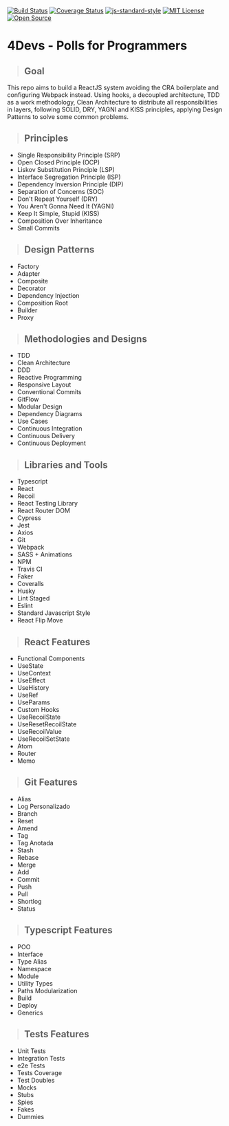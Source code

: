 [![Build Status](https://travis-ci.org/pupato13/clean-react.svg?branch=master)](https://travis-ci.org/pupato13/clean-react)
[![Coverage Status](https://coveralls.io/repos/github/pupato13/clean-react/badge.svg)](https://coveralls.io/github/pupato13/clean-react)
[![js-standard-style](https://img.shields.io/badge/code%20style-standard-brighgreen.svg)](http://standardjs.com)
[![MIT License](https://img.shields.io/badge/License%20MIT-open%20source-green&style=plastic)](https://opensource.org/licenses/)
[![Open Source](https://badges.frapsoft.com/os/v1/open-source.svg?v=103)](https://opensource.org/)

# **4Devs - Polls for Programmers**

> ## Goal

This repo aims to build a ReactJS system avoiding the CRA boilerplate and configuring Webpack instead. Using hooks, a decoupled architecture, TDD as a work methodology, Clean Architecture to distribute all responsibilities in layers, following SOLID, DRY, YAGNI and KISS principles, applying Design Patterns to solve some common problems.

> ## Principles

* Single Responsibility Principle (SRP)
* Open Closed Principle (OCP)
* Liskov Substitution Principle (LSP)
* Interface Segregation Principle (ISP)
* Dependency Inversion Principle (DIP)
* Separation of Concerns (SOC)
* Don't Repeat Yourself (DRY)
* You Aren't Gonna Need It (YAGNI)
* Keep It Simple, Stupid (KISS)
* Composition Over Inheritance
* Small Commits

> ## Design Patterns

* Factory
* Adapter
* Composite
* Decorator
* Dependency Injection
* Composition Root
* Builder
* Proxy

> ## Methodologies and Designs

* TDD
* Clean Architecture
* DDD
* Reactive Programming
* Responsive Layout
* Conventional Commits
* GitFlow
* Modular Design
* Dependency Diagrams
* Use Cases
* Continuous Integration
* Continuous Delivery
* Continuous Deployment

> ## Libraries and Tools

* Typescript
* React
* Recoil
* React Testing Library
* React Router DOM
* Cypress
* Jest
* Axios
* Git
* Webpack
* SASS + Animations
* NPM
* Travis CI
* Faker
* Coveralls
* Husky
* Lint Staged
* Eslint
* Standard Javascript Style
* React Flip Move

> ## React Features

* Functional Components
* UseState
* UseContext
* UseEffect
* UseHistory
* UseRef
* UseParams
* Custom Hooks
* UseRecoilState
* UseResetRecoilState
* UseRecoilValue
* UseRecoilSetState
* Atom
* Router
* Memo

> ## Git Features

* Alias
* Log Personalizado
* Branch
* Reset
* Amend
* Tag
* Tag Anotada
* Stash
* Rebase
* Merge
* Add
* Commit
* Push
* Pull
* Shortlog
* Status

> ## Typescript Features

* POO
* Interface
* Type Alias
* Namespace
* Module
* Utility Types
* Paths Modularization
* Build
* Deploy
* Generics

> ## Tests Features

* Unit Tests
* Integration Tests
* e2e Tests
* Tests Coverage
* Test Doubles
* Mocks
* Stubs
* Spies
* Fakes
* Dummies
